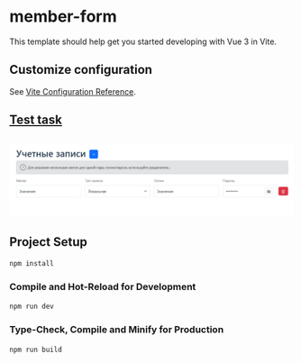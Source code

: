 # member-form

This template should help get you started developing with Vue 3 in Vite.

## Customize configuration

See [Vite Configuration Reference](https://vite.dev/config/).

## [Test task](./Task.md)

## ![screenshot](./member-form.png)

## Project Setup

```sh
npm install
```

### Compile and Hot-Reload for Development

```sh
npm run dev
```

### Type-Check, Compile and Minify for Production

```sh
npm run build
```
